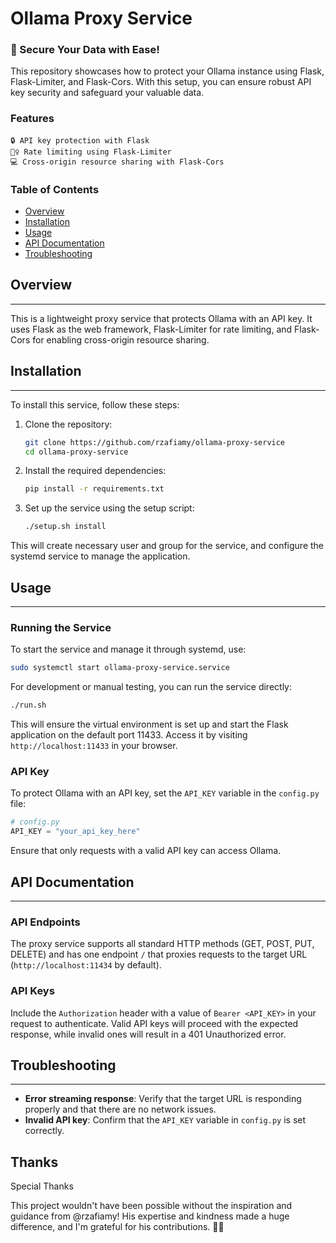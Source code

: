 # Ollama Proxy Service

### 🚨 Secure Your Data with Ease!

This repository showcases how to protect your Ollama instance using Flask, Flask-Limiter, and Flask-Cors. With this setup, you can ensure robust API key security and safeguard your valuable data.

### Features

    🔒 API key protection with Flask
    🕵️‍♀️ Rate limiting using Flask-Limiter
    💻 Cross-origin resource sharing with Flask-Cors

### Table of Contents

*   [Overview](#overview)
*   [Installation](#installation)
*   [Usage](#usage)
*   [API Documentation](#api-documentation)
*   [Troubleshooting](#troubleshooting)

## Overview
--------

This is a lightweight proxy service that protects Ollama with an API key. It uses Flask as the web framework, Flask-Limiter for rate limiting, and Flask-Cors for enabling cross-origin resource sharing.

## Installation
------------

To install this service, follow these steps:

1. Clone the repository:
    ```bash
    git clone https://github.com/rzafiamy/ollama-proxy-service
    cd ollama-proxy-service
    ```

2. Install the required dependencies:
    ```bash
    pip install -r requirements.txt
    ```

3. Set up the service using the setup script:
    ```bash
    ./setup.sh install
    ```

This will create necessary user and group for the service, and configure the systemd service to manage the application.

## Usage
-----

### Running the Service

To start the service and manage it through systemd, use:

```bash
sudo systemctl start ollama-proxy-service.service
```

For development or manual testing, you can run the service directly:

```bash
./run.sh
```

This will ensure the virtual environment is set up and start the Flask application on the default port 11433. Access it by visiting `http://localhost:11433` in your browser.

### API Key

To protect Ollama with an API key, set the `API_KEY` variable in the `config.py` file:

```python
# config.py
API_KEY = "your_api_key_here"
```

Ensure that only requests with a valid API key can access Ollama.

## API Documentation
-------------------

### API Endpoints

The proxy service supports all standard HTTP methods (GET, POST, PUT, DELETE) and has one endpoint `/` that proxies requests to the target URL (`http://localhost:11434` by default).

### API Keys

Include the `Authorization` header with a value of `Bearer <API_KEY>` in your request to authenticate. Valid API keys will proceed with the expected response, while invalid ones will result in a 401 Unauthorized error.

## Troubleshooting
--------------

*   **Error streaming response**: Verify that the target URL is responding properly and that there are no network issues.
*   **Invalid API key**: Confirm that the `API_KEY` variable in `config.py` is set correctly.

## Thanks

Special Thanks

This project wouldn't have been possible without the inspiration and guidance from @rzafiamy! His expertise and kindness made a huge difference, and I'm grateful for his contributions. 🙏💖